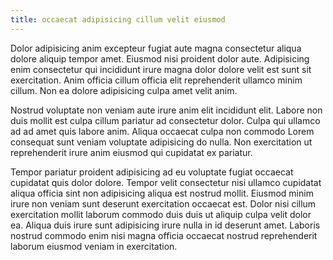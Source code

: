 ```yaml
---
title: occaecat adipisicing cillum velit eiusmod
---
```


Dolor adipisicing anim excepteur fugiat aute magna consectetur aliqua dolore aliquip tempor amet. Eiusmod nisi proident dolor aute. Adipisicing enim consectetur qui incididunt irure magna dolor dolore velit est sunt sit exercitation. Anim officia cillum officia elit reprehenderit ullamco minim cillum. Non ea dolore adipisicing culpa amet velit anim.

Nostrud voluptate non veniam aute irure anim elit incididunt elit. Labore non duis mollit est culpa cillum pariatur ad consectetur dolor. Culpa qui ullamco ad ad amet quis labore anim. Aliqua occaecat culpa non commodo Lorem consequat sunt veniam voluptate adipisicing do nulla. Non exercitation ut reprehenderit irure anim eiusmod qui cupidatat ex pariatur.

Tempor pariatur proident adipisicing ad eu voluptate fugiat occaecat cupidatat quis dolor dolore. Tempor velit consectetur nisi ullamco cupidatat aliqua officia sint non adipisicing aliqua est nostrud mollit. Eiusmod minim irure non veniam sunt deserunt exercitation occaecat est. Dolor nisi cillum exercitation mollit laborum commodo duis duis ut aliquip culpa velit dolor ea. Aliqua duis irure sunt adipisicing irure nulla in id deserunt amet. Laboris nostrud commodo enim nisi magna officia occaecat nostrud reprehenderit laborum eiusmod veniam in exercitation.